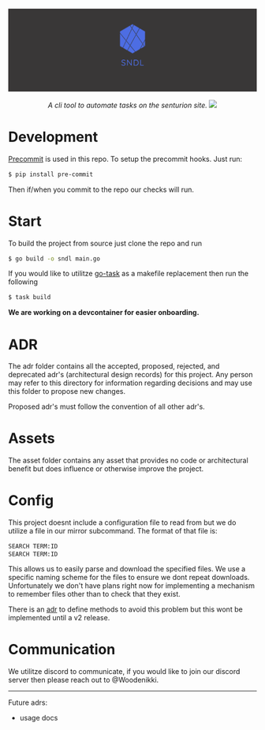 ![logo](assets/twitter_header_photo_2.png)

<div style="text-align: center">
    <i>
        A cli tool to automate tasks on the senturion site.
        <img src="https://travis-ci.com/sndl-team/sndl.svg?branch=master" />
    </i>
</div>


# Development

[Precommit](https://pre-commit.com/) is used in this repo. To setup the
precommit hooks. Just run:

```bash
$ pip install pre-commit
```

Then if/when you commit to the repo our checks will run.

# Start

To build the project from source just clone the repo and run

```bash
$ go build -o sndl main.go
```

If you would like to utilitze [go-task](https://taskfile.dev) as a
makefile replacement then run the following

```bash
$ task build
```

**We are working on a devcontainer for easier onboarding.**

# ADR

The adr folder contains all the accepted, proposed, rejected, and
deprecated adr's (architectural design records) for this project.
Any person may refer to this directory for information regarding
decisions and may use this folder to propose new changes.

Proposed adr's must follow the convention of all other adr's.

# Assets

The asset folder contains any asset that provides no code or
architectural benefit but does influence or otherwise improve the
project.

# Config

This project doesnt include a configuration file to read from
but we do utilize a file in our mirror subcommand. The format of that
file is:

```text
SEARCH TERM:ID
SEARCH TERM:ID
```

This allows us to easily parse and download the specified files. We use a specific
naming scheme for the files to ensure we dont repeat downloads. Unfortunately we don't
have plans right now for implementing a mechanism to remember files other than to check
that they exist.

There is an [adr](adr/009-avoid-repeat-downloads.md) to define methods to avoid this problem
but this wont be implemented until a v2 release.

# Communication

We utilitze discord to communicate, if you would like to join our discord server then please reach out
to @Woodenikki.

---

Future adrs:

- usage docs
